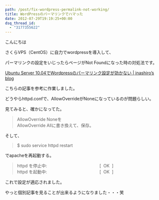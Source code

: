 ```yaml
---
path: /post/fix-wordpress-permalink-not-working/
title: WordPressのパーマリンクでハマった
date: 2012-07-29T19:19:25+00:00
dsq_thread_id:
  - "3177355622"
---
```

こんにちは

さくらVPS（CentOS）に自力でwordpressを導入して、

パーマリンクの設定をいじったらページがNot Foundになった時の対処法です。

<!--more-->

[Ubuntu Server 10.04でWordpressのパーマリンク設定が効かない | inashiro&#8217;s blog](http://www.inashiro.com/2011/02/09/ubuntu-server-10-04%E3%81%A7wordpress%E3%81%AE%E3%83%91%E3%83%BC%E3%83%9E%E3%83%AA%E3%83%B3%E3%82%AF%E8%A8%AD%E5%AE%9A%E3%81%8C%E5%8A%B9%E3%81%8B%E3%81%AA%E3%81%84/)

こちらの記事を参考に作業しました。

どうやらhttpd.confで、AllowOverrideがNoneになっているのが問題らしい。

見てみると、確かになってた。

<blockquote class="molokai">
  <p>
    <span class="red">AllowOverride None</span>を<br /> <span class="red">AllowOverride All</span>に書き換えて、保存。
  </p>
</blockquote>

そして、

<blockquote class="molokai">
  <p>
    $ sudo service httpd restart
  </p>
</blockquote>

でapacheを再起動する。

<blockquote class="molokai">
  <p>
    httpd を停止中:                                            [  <span class="green">OK</span>  ]<br /> httpd を起動中:                                            [  <span class="green">OK</span>  ]
  </p>
</blockquote>

これで設定が適応されました。

やっと個別記事を見ることが出来るようになりました・・・笑

&nbsp;

<div style="font-size:0px;height:0px;line-height:0px;margin:0;padding:0;clear:both">
</div>
